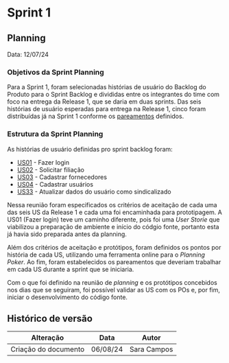 # Sprint 1

## Planning

Data: 12/07/24

### Objetivos da Sprint Planning

Para a Sprint 1, foram selecionadas histórias de usuário do Backlog do Produto para o Sprint Backlog e divididas entre os integrantes do time com foco na entrega da Release 1, que se daria em duas sprints. Das seis histórias de usuário esperadas para entrega na Release 1, cinco foram distribuídas já na Sprint 1 conforme os [pareamentos](./pareamentos1.md) definidos.

### Estrutura da Sprint Planning

As histórias de usuário definidas pro sprint backlog foram:

- [US01](#11) - Fazer login
- [US02](#17) - Solicitar filiação
- [US03](#18) - Cadastrar fornecedores
- [US04](#19) - Cadastrar usuários
- [US33](#48) - Atualizar dados do usuário como sindicalizado

Nessa reunião foram especificados os critérios de aceitação de cada uma das seis US da Release 1 e cada uma foi encaminhada para prototipagem. A US01 (Fazer login) teve um caminho diferente, pois foi uma _User Storie_ que viabilizou a preparação de ambiente e início do códgio fonte, portanto esta já havia sido preparada antes da planning.

Além dos critérios de aceitação e protótipos, foram definidos os pontos por história de cada US, utilizando uma ferramenta online para o _Planning Poker_. Ao fim, foram estabelecidos os pareamentos que deveriam trabalhar em cada US durante a sprint que se iniciaria.

Com o que foi definido na reunião de _planning_ e os protótipos concebidos nos dias que se seguiram, foi possível validar as US com os POs e, por fim, iniciar o desenvolvimento do código fonte.

## Histórico de versão

| Alteração            | Data     | Autor       |
| -------------------- | -------- | ----------- |
| Criação do documento | 06/08/24 | Sara Campos |
